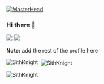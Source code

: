 [![MasterHead](https://firebasestorage.googleapis.com/v0/b/flexi-coding.appspot.com/o/dempgi7-520f8d5f-63d4-4453-8822-dbc149ae27f8.gif?alt=media&token=91c0c7b2-93c3-4029-b011-1a8703c5730d)](https://codewithkingsley.com)
### Hi there 👋

![](https://komarev.com/ghpvc/?username=SithKnight&style=flat-square)
![](https://hit.yhype.me/github/profile?user_id=145069307)

<b>Note:</b> <span>add the rest of the profile here</span>



<p><img align="left" src="https://github-readme-stats.vercel.app/api/top-langs?username=SithKnight&show_icons=true&locale=en&layout=compact&theme=tokyonight" alt="SithKnight" /></p>

<p>&nbsp;<img align="center" src="https://github-readme-stats.vercel.app/api?username=SithKnight&show_icons=true&locale=en&theme=tokyonight" alt="SithKnight" /></p>

<p><img align="center" src="https://github-readme-streak-stats.herokuapp.com/?user=SithKnight&&theme=tokyonight" alt="SithKnight" /></p>

<!--
**SithKnight/SithKnight** is a ✨ _special_ ✨ repository because its `README.md` (this file) appears on your GitHub profile.

Here are some ideas to get you started:

- 🔭 I’m currently working on ...
- 🌱 I’m currently learning ...
- 👯 I’m looking to collaborate on ...
- 🤔 I’m looking for help with ...
- 💬 Ask me about ...
- 📫 How to reach me: ...
- 😄 Pronouns: ...
- ⚡ Fun fact: ...
-->
